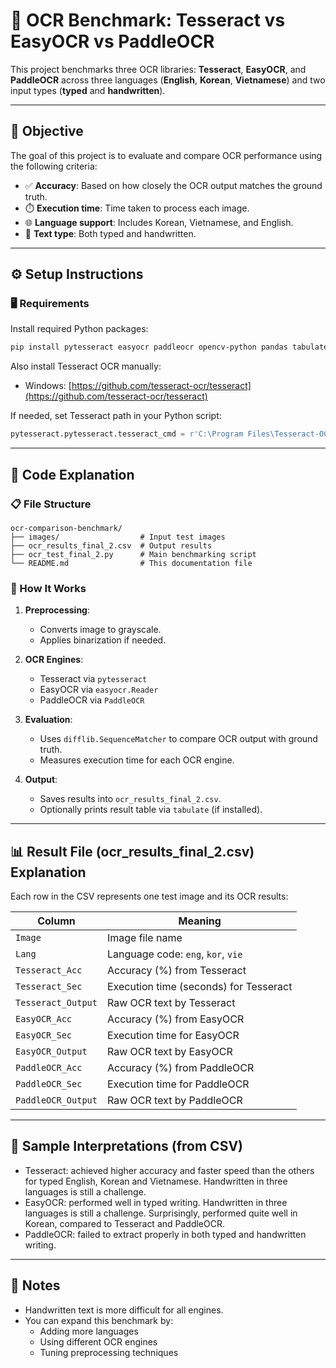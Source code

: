 # 🧠 OCR Benchmark: Tesseract vs EasyOCR vs PaddleOCR

This project benchmarks three OCR libraries: **Tesseract**, **EasyOCR**, and **PaddleOCR** across three languages (**English**, **Korean**, **Vietnamese**) and two input types (**typed** and **handwritten**).

---

## 📌 Objective

The goal of this project is to evaluate and compare OCR performance using the following criteria:

- ✅ **Accuracy**: Based on how closely the OCR output matches the ground truth.
- ⏱️ **Execution time**: Time taken to process each image.
- 🌐 **Language support**: Includes Korean, Vietnamese, and English.
- 🐤 **Text type**: Both typed and handwritten.

---

## ⚙️ Setup Instructions

### 🖥️ Requirements

Install required Python packages:

```bash
pip install pytesseract easyocr paddleocr opencv-python pandas tabulate
```

Also install Tesseract OCR manually:

- Windows: [https://github.com/tesseract-ocr/tesseract](https://github.com/tesseract-ocr/tesseract)

If needed, set Tesseract path in your Python script:

```python
pytesseract.pytesseract.tesseract_cmd = r'C:\Program Files\Tesseract-OCR\tesseract.exe'
```

---

## 🧠 Code Explanation

### 📋 File Structure

```
ocr-comparison-benchmark/
├── images/                  # Input test images
├── ocr_results_final_2.csv  # Output results
├── ocr_test_final_2.py      # Main benchmarking script
└── README.md                # This documentation file
```

### 🔄 How It Works

1. **Preprocessing**:

   - Converts image to grayscale.
   - Applies binarization if needed.

2. **OCR Engines**:

   - Tesseract via `pytesseract`
   - EasyOCR via `easyocr.Reader`
   - PaddleOCR via `PaddleOCR`

3. **Evaluation**:

   - Uses `difflib.SequenceMatcher` to compare OCR output with ground truth.
   - Measures execution time for each OCR engine.

4. **Output**:

   - Saves results into `ocr_results_final_2.csv`.
   - Optionally prints result table via `tabulate` (if installed).

---

## 📊 Result File (ocr\_results\_final\_2.csv) Explanation

Each row in the CSV represents one test image and its OCR results:

| Column             | Meaning                                |
| ------------------ | -------------------------------------- |
| `Image`            | Image file name                        |
| `Lang`             | Language code: `eng`, `kor`, `vie`     |
| `Tesseract_Acc`    | Accuracy (%) from Tesseract            |
| `Tesseract_Sec`    | Execution time (seconds) for Tesseract |
| `Tesseract_Output` | Raw OCR text by Tesseract              |
| `EasyOCR_Acc`      | Accuracy (%) from EasyOCR              |
| `EasyOCR_Sec`      | Execution time for EasyOCR             |
| `EasyOCR_Output`   | Raw OCR text by EasyOCR                |
| `PaddleOCR_Acc`    | Accuracy (%) from PaddleOCR            |
| `PaddleOCR_Sec`    | Execution time for PaddleOCR           |
| `PaddleOCR_Output` | Raw OCR text by PaddleOCR              |

---

## 📄 Sample Interpretations (from CSV)

  - Tesseract: achieved higher accuracy and faster speed than the others for typed English, Korean and Vietnamese. Handwritten in three languages is still a challenge.
  - EasyOCR: performed well in typed writing. Handwritten in three languages is still a challenge. Surprisingly, performed quite well in Korean, compared to Tesseract and PaddleOCR.
  - PaddleOCR: failed to extract properly in both typed and handwritten writing.
    
---

## 📂 Notes

- Handwritten text is more difficult for all engines.
- You can expand this benchmark by:
  - Adding more languages
  - Using different OCR engines
  - Tuning preprocessing techniques
    




